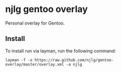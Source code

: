 # njlg gentoo overlay

Personal overlay for Gentoo.

## Install

To install run via layman, run the following command:

`layman -f -o https://raw.github.com/njlg/gentoo-overlay/master/overlay.xml -a njlg`
